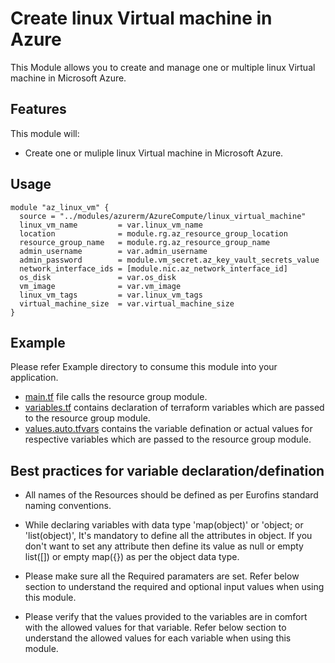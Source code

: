 # Create linux Virtual machine in Azure
This Module allows you to create and manage one or multiple linux Virtual machine in Microsoft Azure.

## Features
This module will:

- Create one or muliple linux Virtual machine in Microsoft Azure.

## Usage
```hcl
module "az_linux_vm" {
  source = "../modules/azurerm/AzureCompute/linux_virtual_machine"
  linux_vm_name         = var.linux_vm_name
  location              = module.rg.az_resource_group_location
  resource_group_name   = module.rg.az_resource_group_name
  admin_username        = var.admin_username
  admin_password        = module.vm_secret.az_key_vault_secrets_value
  network_interface_ids = [module.nic.az_network_interface_id]
  os_disk               = var.os_disk
  vm_image              = var.vm_image
  linux_vm_tags         = var.linux_vm_tags
  virtual_machine_size  = var.virtual_machine_size
}
```

## Example 
Please refer Example directory to consume this module into your application.

- [main.tf](./main.tf) file calls the resource group module.
- [variables.tf](./variables.tf) contains declaration of terraform variables which are passed to the resource group module.
- [values.auto.tfvars](./values.auto.tfvars) contains the variable defination or actual values for respective variables which are passed to the resource group module.

## Best practices for variable declaration/defination
- All names of the Resources should be defined as per Eurofins standard naming conventions.

- While declaring variables with data type 'map(object)' or 'object; or 'list(object)', It's mandatory to define all the attributes in object. If you don't want to set any attribute then define its value as null or empty list([]) or empty map({}) as per the object data type.

- Please make sure all the Required paramaters are set. Refer below section to understand the required and optional input values when using this module.

- Please verify that the values provided to the variables are in comfort with the allowed values for that variable. Refer below section to understand the allowed values for each variable when using this module.

